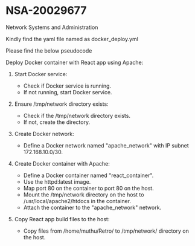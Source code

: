 # NSA-20029677
Network Systems and Administration 


Kindly find the yaml file named as docker_deploy.yml

Please find the below pseudocode 

Deploy Docker container with React app using Apache:

1. Start Docker service:
   - Check if Docker service is running.
   - If not running, start Docker service.

2. Ensure /tmp/network directory exists:
   - Check if the /tmp/network directory exists.
   - If not, create the directory.

3. Create Docker network:
   - Define a Docker network named "apache_network" with IP subnet 172.168.10.0/30.

4. Create Docker container with Apache:
   - Define a Docker container named "react_container".
   - Use the httpd:latest image.
   - Map port 80 on the container to port 80 on the host.
   - Mount the /tmp/network directory on the host to /usr/local/apache2/htdocs in the container.
   - Attach the container to the "apache_network" network.

5. Copy React app build files to the host:
   - Copy files from /home/muthu/Retro/ to /tmp/network/ directory on the host.

